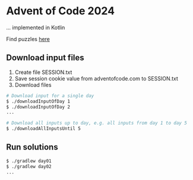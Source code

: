 # Advent of Code 2024

... implemented in Kotlin

Find puzzles [here](https://adventofcode.com/2024)

## Download input files

1. Create file SESSION.txt
2. Save session cookie value from adventofcode.com to SESSION.txt
3. Download files

```bash
# Download input for a single day
$ ./downloadInputOfDay 1
$ ./downloadInputOfDay 2
...

# Download all inputs up to day, e.g. all inputs from day 1 to day 5
$ ./downloadAllInputsUntil 5
```

## Run solutions

```bash
$ ./gradlew day01
$ ./gradlew day02
...
```
